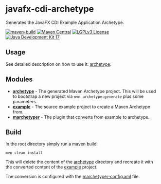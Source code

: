 # javafx-cdi-archetype
Generates the JavaFX CDI Example Application Archetype.

[![maven-build](https://github.com/fuinorg/javafx-cdi-archetype/actions/workflows/maven.yml/badge.svg)](https://github.com/fuinorg/javafx-cdi-archetype/actions/workflows/maven.yml)
[![Maven Central](https://maven-badges.herokuapp.com/maven-central/org.fuin.archetypes/javafx-cdi-archetype/badge.svg)](https://maven-badges.herokuapp.com/maven-central/org.fuin/javafx-cdi-archetype/)
[![LGPLv3 License](http://img.shields.io/badge/license-LGPLv3-blue.svg)](https://www.gnu.org/licenses/lgpl.html)
[![Java Development Kit 17](https://img.shields.io/badge/JDK-17-green.svg)](https://openjdk.java.net/projects/jdk/17/)

## Usage
See detailed description on how to use it: [archetype](archetype).

## Modules
- **[archetype](archetype)** - The generated Maven Archetype project. This will be used to bootstrap a new project via `mvn archetype:generate` plus some parameters.
- **[example](example)** - The source example project to create a Maven Archetype from.
- **[marchetyper](marchetyper)** - The plugin that converts from example to archetype.

## Build
In the root directory simply run a maven build:
```
mvn clean install
```

This will delete the content of the [archetype](archetype) directory and recreate it with the converted content of the [example](example) project.

The conversion is configured with the [marchetyper-config.xml](marchetyper/marchetyper-config.xml) file.

